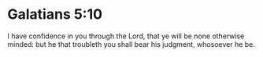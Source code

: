 # Galatians 5:10

I have confidence in you through the Lord, that ye will be none otherwise minded: but he that troubleth you shall bear his judgment, whosoever he be.